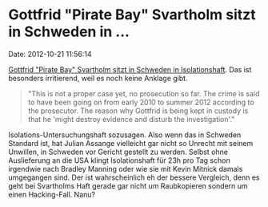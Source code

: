 Gottfrid \"Pirate Bay\" Svartholm sitzt in Schweden in \...
===========================================================

Date: 2012-10-21 11:56:14

[Gottfrid \"Pirate Bay\" Svartholm sitzt in Schweden in
Isolationshaft](https://torrentfreak.com/pirate-bay-founder-held-in-solitary-confinement-write-him-a-letter-today-121020/).
Das ist besonders irritierend, weil es noch keine Anklage gibt.

> "This is not a proper case yet, no prosecution so far. The crime is
> said to have been going on from early 2010 to summer 2012 according to
> the prosecutor. The reason why Gottfrid is being kept in custody is
> that he 'might destroy evidence and disturb the investigation'."

Isolations-Untersuchungshaft sozusagen. Also wenn das in Schweden
Standard ist, hat Julian Assange vielleicht gar nicht so Unrecht mit
seinem Unwillen, in Schweden vor Gericht gestellt zu werden. Selbst ohne
Auslieferung an die USA klingt Isolationshaft für 23h pro Tag schon
irgendwie nach Bradley Manning oder wie sie mit Kevin Mitnick damals
umgegangen sind. Der ist wahrscheinlich eh der bessere Vergleich, denn
es geht bei Svartholms Haft gerade gar nicht um Raubkopieren sondern um
einen Hacking-Fall. Nanu?
